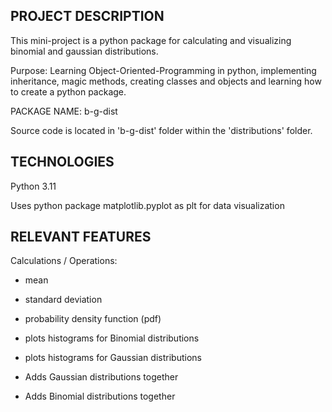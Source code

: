 PROJECT DESCRIPTION
-----------------------
This mini-project is a python package for calculating and visualizing binomial and gaussian distributions.

Purpose: Learning Object-Oriented-Programming in python, implementing inheritance, magic methods, creating classes and objects and learning how to create a python package.

PACKAGE NAME: b-g-dist

Source code is located in 'b-g-dist' folder within the 'distributions' folder.

TECHNOLOGIES
-----------------------
Python 3.11

Uses python package matplotlib.pyplot as plt for data visualization


RELEVANT FEATURES
-----------------------
Calculations / Operations:

  - mean

  - standard deviation

  - probability density function (pdf)

  - plots histograms for Binomial distributions

  - plots histograms for Gaussian distributions

  - Adds Gaussian distributions together

  - Adds Binomial distributions together
